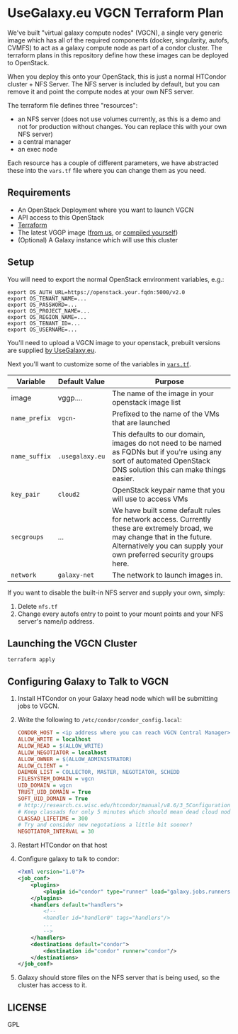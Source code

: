 # UseGalaxy.eu VGCN Terraform Plan

We've built  "virtual galaxy compute nodes" (VGCN), a single very generic image
which has all of the required components (docker, singularity, autofs, CVMFS)
to act as a galaxy compute node as part of a condor cluster. The terraform
plans in this repository define how these images can be deployed to OpenStack.

When you deploy this onto your OpenStack, this is just a normal HTCondor
cluster + NFS Server. The NFS server is included by default, but you can remove
it and point the compute nodes at your own NFS server.

The terraform file defines three "resources":

- an NFS server (does not use volumes currently, as this is a demo and not for production without changes. You can replace this with your own NFS server)
- a central manager
- an exec node

Each resource has a couple of different parameters, we have abstracted these
into the `vars.tf` file where you can change them as you need.

## Requirements

- An OpenStack Deployment where you want to launch VGCN
- API access to this OpenStack
- [Terraform](https://www.terraform.io/intro/getting-started/install.html)
- The latest VGGP image ([from us](https://usegalaxy.eu/static/vgcn/), or [compiled yourself](https://github.com/usegalaxy-eu/vgcn/tree/passordless))
- (Optional) A Galaxy instance which will use this cluster

## Setup

You will need to export the normal OpenStack environment variables, e.g.:

```
export OS_AUTH_URL=https://openstack.your.fqdn:5000/v2.0
export OS_TENANT_NAME=...
export OS_PASSWORD=...
export OS_PROJECT_NAME=...
export OS_REGION_NAME=...
export OS_TENANT_ID=...
export OS_USERNAME=...
```

You'll need to upload a VGCN image to your openstack, prebuilt versions are
supplied [by UseGalaxy.eu](https://usegalaxy.eu/static/vgcn/).

Next you'll want to customize some of the variables in [`vars.tf`](./vars.tf).

Variable      | Default Value   | Purpose
--------      | -------------   | -------
image         | vggp....        | The name of the image in your openstack image list
`name_prefix` | `vgcn-`         | Prefixed to the name of the VMs that are launched
`name_suffix` | `.usegalaxy.eu` | This defaults to our domain, images do not need to be named as FQDNs but if you're using any sort of automated OpenStack DNS solution this can make things easier.
`key_pair`    | `cloud2`        | OpenStack keypair name that you will use to access VMs
`secgroups`   | ...             | We have built some default rules for network access. Currently these are extremely broad, we may change that in the future. Alternatively you can supply your own preferred security groups here.
`network`     | `galaxy-net`    | The network to launch images in.

If you want to disable the built-in NFS server and supply your own, simply:

1. Delete `nfs.tf`
2. Change every autofs entry to point to your mount points and your NFS
   server's name/ip address.

## Launching the VGCN Cluster

```
terraform apply
```

## Configuring Galaxy to Talk to VGCN

1. Install HTCondor on your Galaxy head node which will be submitting jobs to VGCN.
2. Write the following to `/etc/condor/condor_config.local`:

    ```ini
    CONDOR_HOST = <ip address where you can reach VGCN Central Manager>
    ALLOW_WRITE = localhost
    ALLOW_READ = $(ALLOW_WRITE)
    ALLOW_NEGOTIATOR = localhost
    ALLOW_OWNER = $(ALLOW_ADMINISTRATOR)
    ALLOW_CLIENT = *
    DAEMON_LIST = COLLECTOR, MASTER, NEGOTIATOR, SCHEDD
    FILESYSTEM_DOMAIN = vgcn
    UID_DOMAIN = vgcn
    TRUST_UID_DOMAIN = True
    SOFT_UID_DOMAIN = True
    # http://research.cs.wisc.edu/htcondor/manual/v8.6/3_5Configuration_Macros.html#sec:Collector-Config-File-Entries
    # Keep classads for only 5 minutes which should mean dead cloud nodes are expired much faster.
    CLASSAD_LIFETIME = 300
    # Try and consider new negotations a little bit sooner?
    NEGOTIATOR_INTERVAL = 30
    ```

3. Restart HTCondor on that host
4. Configure galaxy to talk to condor:

    ```xml
    <?xml version="1.0"?>
    <job_conf>
        <plugins>
            <plugin id="condor" type="runner" load="galaxy.jobs.runners.condor:CondorJobRunner" />
        </plugins>
        <handlers default="handlers">
            <!--
            <handler id="handler0" tags="handlers"/>
            ...
            -->
        </handlers>
        <destinations default="condor">
            <destination id="condor" runner="condor"/>
        </destinations>
    </job_conf>
    ```

5. Galaxy should store files on the NFS server that is being used, so the cluster has access to it.

## LICENSE

GPL
